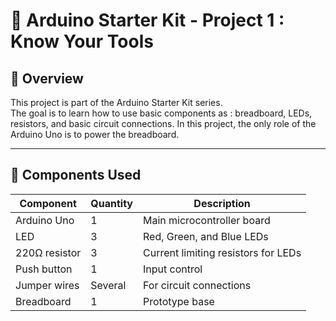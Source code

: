 # 🔌 Arduino Starter Kit - Project 1 : Know Your Tools

## 🧠 Overview
This project is part of the Arduino Starter Kit series.  
The goal is to learn how to use basic components as : breadboard, LEDs, resistors, and basic circuit connections.
In this project, the only role of the Arduino Uno is to power the breadboard.

---

## 🧰 Components Used
| Component | Quantity | Description |
|------------|-----------|-------------|
| Arduino Uno | 1 | Main microcontroller board |
| LED | 3 | Red, Green, and Blue LEDs |
| 220Ω resistor | 3 | Current limiting resistors for LEDs |
| Push button | 1 | Input control |
| Jumper wires | Several | For circuit connections |
| Breadboard | 1 | Prototype base |


